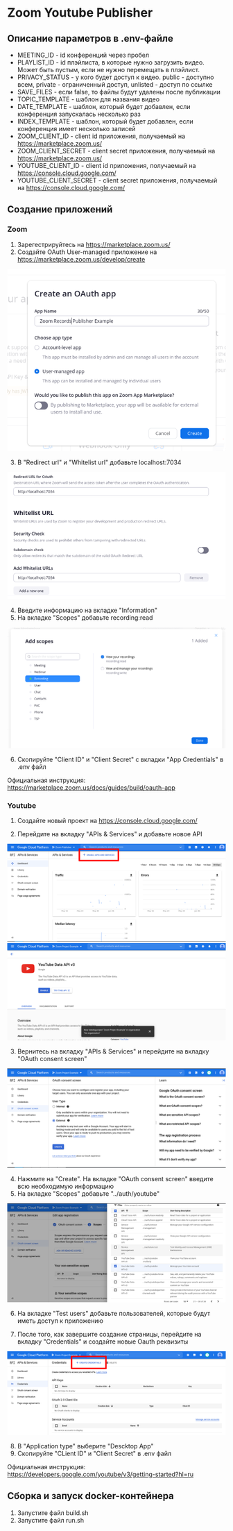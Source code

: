 # Zoom Youtube Publisher

## Описание параметров в .env-файле
* MEETING_ID - id конференций через пробел
* PLAYLIST_ID - id плэйлиста, в которые нужно загрузить видео. Может быть пустым, если не нужно перемещать в плэйлист.
* PRIVACY_STATUS - у кого будет доступ к видео. public - доступно всем, private - ограниченный доступ, unlisted - доступ по ссылке
* SAVE_FILES - если false, то файлы будут удалены после публикации
* TOPIC_TEMPLATE - шаблон для названия видео
* DATE_TEMPLATE - шаблон, который будет добавлен, если конференция запускалась несколько раз
* INDEX_TEMPLATE - шаблон, который будет добавлен, если конференция имеет несколько записей
* ZOOM_CLIENT_ID - client id приложения, получаемый на https://marketplace.zoom.us/
* ZOOM_CLIENT_SECRET - client secret приложения, получаемый на https://marketplace.zoom.us/
* YOUTUBE_CLIENT_ID - client id приложения, получаемый на https://console.cloud.google.com/
* YOUTUBE_CLIENT_SECRET - client secret приложения, получаемый на https://console.cloud.google.com/

## Создание приложений
### Zoom

1. Зарегестрируйтесь на https://marketplace.zoom.us/
2. Создайте OAuth User-managed приложение на https://marketplace.zoom.us/develop/create

![Zoom step 1](./imgs/zoom-create-1.png)

3. В "Redirect url" и "Whitelist url" добавьте localhost:7034

![Zoom step 2](./imgs/zoom-create-2.png)

4. Введите информацию на вкладке "Information"
5. На вкладке "Scopes" добавьте recording:read

![Zoom step 3](./imgs/zoom-create-3.png)

6. Скопируйте "Client ID" и "Client Secret" с вкладки "App Credentials" в .env файл

Официальная инструкция: https://marketplace.zoom.us/docs/guides/build/oauth-app

### Youtube

1. Создайте новый проект на https://console.cloud.google.com/

2. Перейдите на вкладку "APIs & Services" и добавьте новое API

![Youtube step 1](./imgs/youtube-create-1.png)
![Youtube step 2](./imgs/youtube-create-2.png)

3. Вернитесь на вкладку "APIs & Services" и перейдите на вкладку "OAuth consent screen"

![Youtube step 3](./imgs/youtube-create-3.png)

4. Нажмите на "Create". На вкладке "OAuth consent screen" введите всю необходимую информацию
5. На вкладке "Scopes" добавьте "../auth/youtube"

![Youtube step 4](./imgs/youtube-create-4.png)

6. На вкладке "Test users" добавьте пользователей, которые будут иметь доступ к приложению

7. После того, как завершите создание страницы, перейдите на вкладку "Credentials" и создайте новые Oauth реквизиты

![Youtube step 5](./imgs/youtube-create-5.png)

8. В "Application type" выберите "Descktop App"
9. Скопируйте "CLient ID" и "Client Secret" в .env файл

Официальная инструкция: https://developers.google.com/youtube/v3/getting-started?hl=ru

## Сборка и запуск docker-контейнера

1. Запустите файл build.sh
2. Запустите файл run.sh
